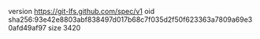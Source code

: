 version https://git-lfs.github.com/spec/v1
oid sha256:93e42e8803abf838497d017b68c7f035d2f50f623363a7809a69e30afd49af97
size 3420
